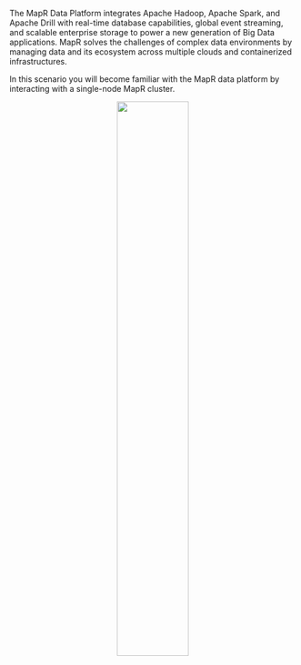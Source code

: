 The MapR Data Platform integrates Apache Hadoop, Apache Spark, and Apache Drill with real-time database capabilities, global event streaming, and scalable enterprise storage to power a new generation of Big Data applications. MapR solves the challenges of complex data environments by managing data and its ecosystem across multiple clouds and containerized infrastructures.

In this scenario you will become familiar with the MapR data platform by interacting with a single-node MapR cluster. 

<center>
	<a href=https://mapr.com/docs/61/MapROverview/c_overview_intro.html><img src="https://github.com/iandow/katacoda-scenarios/blob/master/mapr-intro/assets/Data-Platform-Chart-Main.png?raw=true" width=50%></a>
</center>
